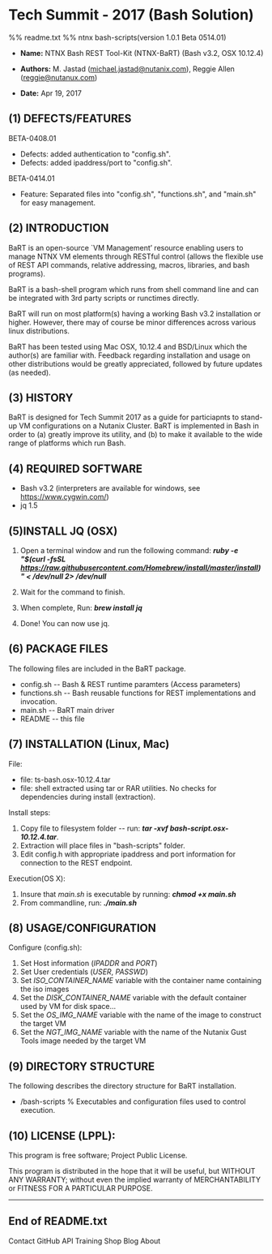 # Tech Summit - 2017 (Bash Solution)
%% readme.txt
%% ntnx bash-scripts(version 1.0.1 Beta 0514.01)

- **Name:**         NTNX Bash REST Tool-Kit (NTNX-BaRT) (Bash v3.2, OSX 10.12.4)
- **Authors:**      M. Jastad (michael.jastad@nutanix.com), Reggie Allen (reggie@nutanux.com)

- **Date:**         Apr 19, 2017

(1) DEFECTS/FEATURES 
--------------------------
BETA-0408.01
- Defects: added authentication to "config.sh".
- Defects: added ipaddress/port to "config.sh".  

BETA-0414.01  
- Feature: Separated files into "config.sh", "functions.sh", and "main.sh" for easy management. 


(2) INTRODUCTION
-----------------
BaRT is an open-source `VM Management’ resource enabling users to manage NTNX VM elements through RESTful control (allows the flexible use of REST API commands, relative addressing, macros, libraries, and bash programs).

BaRT is a bash-shell program which runs from shell command line and can be integrated with 3rd party scripts or runctimes directly.

BaRT will run on most platform(s) having a working Bash v3.2 installation or higher. However, there may of course be minor differences across various linux distributions.

BaRT has been tested using Mac OSX, 10.12.4 and BSD/Linux which the author(s) are familiar with. Feedback regarding installation and usage on other distributions would be greatly appreciated, followed by future updates (as needed).


(3) HISTORY
-----------
BaRT is designed for Tech Summit 2017 as a guide for particiapnts to stand-up VM configurations on a Nutanix Cluster. BaRT is implemented in Bash in order to (a) greatly improve its utility, and (b) to make it available to the wide range of platforms which run Bash.

(4) REQUIRED SOFTWARE
-----------------------
- Bash v3.2 (interpreters are available for windows, see https://www.cygwin.com/)
- jq 1.5


(5)INSTALL JQ (OSX)
---------------------
1. Open a terminal window and run the following command:
**_ruby -e "$(curl -fsSL https://raw.githubusercontent.com/Homebrew/install/master/install)" < /dev/null 2> /dev/null_**

2. Wait for the command to finish.
3. When complete, Run: **_brew install jq_**
4. Done! You can now use jq.


(6) PACKAGE FILES
------------------
The following files are included in the BaRT package.

- config.sh             -- Bash & REST runtime paramters (Access parameters)
- functions.sh          -- Bash reusable functions for REST implementations and invocation.  
- main.sh               -- BaRT main driver 
- README                -- this file


(7) INSTALLATION (Linux, Mac)
--------------------------------
File:
- file: ts-bash.osx-10.12.4.tar 
- file: shell extracted using tar or RAR utilities. No checks for dependencies during install (extraction).

Install steps:
1. Copy file to filesystem folder -- run: **_tar -xvf bash-script.osx-10.12.4.tar_**.
2. Extraction will place files in "bash-scripts" folder.
3. Edit config.h with appropriate ipaddress and port information for connection to the REST endpoint.

Execution(OS X):
1. Insure that *_main.sh_* is executable by running:  **_chmod +x main.sh_**
2. From commandline, run: **_./main.sh_** 

(8) USAGE/CONFIGURATION 
-----------------------------
Configure (config.sh):

1. Set Host information (_IPADDR_ and _PORT_) 
2. Set User credentials (_USER_, _PASSWD_)
3. Set _ISO_CONTAINER_NAME_ variable with the container name containing the iso images
4. Set the _DISK_CONTAINER_NAME_ variable with the default container used by VM for disk space...
5. Set the _OS_IMG_NAME_ variable with the name of the image to construct the target VM 
6. Set the _NGT_IMG_NAME_ variable with the name of the Nutanix Gust Tools image needed by the target VM 

(9) DIRECTORY STRUCTURE 
--------------------------
The following describes the directory structure for BaRT installation.

- /bash-scripts	        % Executables and configuration files used to control execution.

(10) LICENSE (LPPL):
-----------------------
This program is free software; Project Public License.

This program is distributed in the hope that it will be useful, but WITHOUT ANY WARRANTY; without even the implied warranty of MERCHANTABILITY or FITNESS FOR A PARTICULAR PURPOSE.

-----------------
End of README.txt
-----------------
Contact GitHub API Training Shop Blog About
